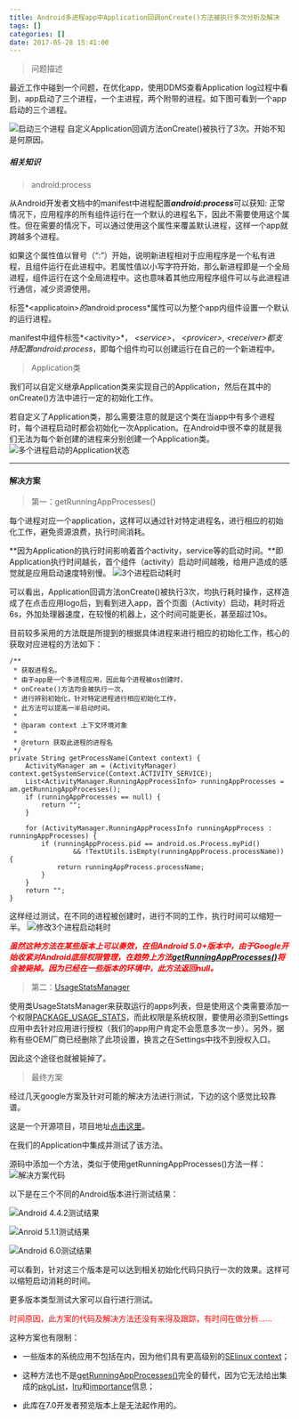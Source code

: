 ```yaml
---
title: Android多进程app中Application回调onCreate()方法被执行多次分析及解决
tags: []
categories: []
date: 2017-05-28 15:41:00
---
```


>  问题描述

最近工作中碰到一个问题，在优化app，使用DDMS查看Application log过程中看到，app启动了三个进程，一个主进程，两个附带的进程。如下图可看到一个app启动的三个进程。

<!-- more -->

![启动三个进程](/images/android-multiprocess-oncreate-executed-serval-times/processes_app_starts.png "启动进程")
自定义Application回调方法onCreate()被执行了3次。开始不知是何原因。

##### 相关知识

> android:process

从Android开发者文档中的manifest中进程配置***android:process***可以获知:
正常情况下，应用程序的所有组件运行在一个默认的进程名下，因此不需要使用这个属性。但在需要的情况下，可以通过使用这个属性来覆盖默认进程，这样一个app就跨越多个进程。

如果这个属性值以冒号（“:”）开始，说明新进程相对于应用程序是一个私有进程，且组件运行在此进程中。若属性值以小写字符开始，那么新进程即是一个全局进程，组件运行在这个全局进程中。这也意味着其他应用程序组件可以与此进程进行通信，减少资源使用。

标签*&lt;applicatoin&gt;*的*android:process*属性可以为整个app内组件设置一个默认的运行进程。

manifest中组件标签*&lt;activity&gt;*， *&lt;service&gt;*， *&lt;provicer&gt;*,  *&lt;receiver&gt;*都支持配置*android:process*，即每个组件均可以创建运行在自己的一个新进程中。

> Application类

我们可以自定义继承Application类来实现自己的Application，然后在其中的onCreate()方法中进行一定的初始化工作。

若自定义了Application类，那么需要注意的就是这个类在当app中有多个进程时，每个进程启动时都会初始化一次Application。在Android中很不幸的就是我们无法为每个新创建的进程来分别创建一个Application类。
![多个进程启动的Application状态](/images/android-multiprocess-oncreate-executed-serval-times/android_multiprocesses_application.jpg)

---
#### 解决方案

> 第一：getRunningAppProcesses()

每个进程对应一个application，这样可以通过针对特定进程名，进行相应的初始化工作，避免资源浪费，执行时间消耗。

**因为Application的执行时间影响着首个activity，service等的启动时间。**即Application执行时间越长，首个组件（activity）启动时间越晚，给用户造成的感觉就是应用启动速度特别慢。
![3个进程启动耗时](/images/android-multiprocess-oncreate-executed-serval-times/original_processes_start_time_long.png "3个进程创建耗时")

可以看出，Application回调方法onCreate()被执行3次，均执行耗时操作，这样造成了在点击应用logo后，到看到进入app，首个页面（Activity）启动，耗时将近6s，外加处理器速度，在较慢的机器上，这个时间可能更长，甚至超过10s。

目前较多采用的方法既是所提到的根据具体进程来进行相应的初始化工作，核心的获取对应进程的方法如下：

    /**
     * 获取进程名。
     * 由于app是一个多进程应用，因此每个进程被os创建时，    
     * onCreate()方法均会被执行一次，
     * 进行辨别初始化，针对特定进程进行相应初始化工作，
     * 此方法可以提高一半启动时间。
     *
     * @param context 上下文环境对象
     *
     * @return 获取此进程的进程名
     */
    private String getProcessName(Context context) {
        ActivityManager am = (ActivityManager) context.getSystemService(Context.ACTIVITY_SERVICE);
        List<ActivityManager.RunningAppProcessInfo> runningAppProcesses = am.getRunningAppProcesses();
        if (runningAppProcesses == null) {
            return "";
        }

        for (ActivityManager.RunningAppProcessInfo runningAppProcess : runningAppProcesses) {
            if (runningAppProcess.pid == android.os.Process.myPid()
                    && !TextUtils.isEmpty(runningAppProcess.processName)) {
                return runningAppProcess.processName;
            }
        }
        return "";
    }
    
这样经过测试，在不同的进程被创建时，进行不同的工作，执行时间可以缩短一半。
![修改3个进程启动耗时](/images/android-multiprocess-oncreate-executed-serval-times/processes_start_timelong_after_modification.png "修改后3个进程创建耗时")

***<font color="red">虽然这种方法在某些版本上可以奏效，在但Android 5.0+版本中，由于Google开始收紧对Android底层权限管理，在趋势上方法[getRunningAppProcesses()](https://developer.android.com/reference/android/app/ActivityManager.html?hl=zh-cn#getRunningAppProcesses())将会被毙掉。因为已经在一些版本的环境中，此方法返回null。</font>***

> 第二：[UsageStatsManager](https://developer.android.com/reference/android/app/usage/UsageStatsManager.html)

使用类UsageStatsManager来获取运行的apps列表，但是使用这个类需要添加一个权限[PACKAGE_USAGE_STATS](https://developer.android.com/reference/android/Manifest.permission.html#PACKAGE_USAGE_STATS)，而此权限是系统权限，要使用必须到Settings应用中去针对应用进行授权（我们的app用户肯定不会愿意多次一步）。另外，据称有些OEM厂商已经删除了此项设置，换言之在Settings中找不到授权入口。

因此这个途径也就被毙掉了。

> 最终方案

经过几天google方案及针对可能的解决方法进行测试，下边的这个感觉比较靠谱。

这是一个开源项目，项目地址[点击这里](https://github.com/jaredrummler/AndroidProcesses)。

在我们的Application中集成并测试了该方法。

源码中添加一个方法，类似于使用getRunningAppProcesses()方法一样：
![解决方案代码](/images/android-multiprocess-oncreate-executed-serval-times/application_oncreate_call_several_times_solution.png)

以下是在三个不同的Android版本进行测试结果：

![Android 4.4.2测试结果](/images/android-multiprocess-oncreate-executed-serval-times/android_multi_processes_solution_test_on_4_4_2.png)

![Anroid 5.1.1测试结果](/images/android-multiprocess-oncreate-executed-serval-times/android_multi_processes_solution_test_on_5_1_1.png)

![Android 6.0测试结果](/images/android-multiprocess-oncreate-executed-serval-times/android_multi_processes_solution_test_on_6_0.png)

可以看到，针对这三个版本是可以达到相关初始化代码只执行一次的效果。这样可以缩短启动消耗的时间。

更多版本类型测试大家可以自行进行测试。

<font color="red">时间原因，此方案的代码及解决方法还没有来得及跟踪，有时间在做分析......</font>

这种方案也有限制：

-  一些版本的系统应用不包括在内，因为他们具有更高级别的[SElinux context](http://blog.csdn.net/innost/article/details/19299937)；

-  这种方法也不是[getRunningAppProcesses()](https://developer.android.com/reference/android/app/ActivityManager.html?hl=zh-cn#getRunningAppProcesses())完全的替代，因为它无法给出集成的[pkgList](https://developer.android.com/reference/android/app/ActivityManager.RunningAppProcessInfo.html#pkgList)，[lru](https://developer.android.com/reference/android/app/ActivityManager.RunningAppProcessInfo.html?hl=zh-cn#lru)和[importance](https://developer.android.com/reference/android/app/ActivityManager.RunningAppProcessInfo.html?hl=zh-cn#importance)信息；

- 此库在7.0开发者预览版本上是无法起作用的。